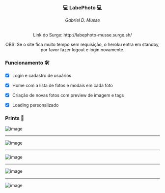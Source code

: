 ### <p align="center">💻 LabePhoto 💻</p>

<div align="center" margin-bottom="10px">
  <i>Gabriel D. Musse</i>
</div> 
&nbsp
<p align="center">Link do Surge: http://labephoto-musse.surge.sh/</p>
<p align="center">OBS: Se o site fica muito tempo sem requisição, o heroku entra em standby, por favor fazer logout e login novamente.</p>


### Funcionamento 🛠

- [x] Login e cadastro de usuários
- [x] Home com a lista de fotos e modais em cada foto
- [x] Criação de novas fotos com preview de imagem e tags
- [x] Loading personalizado


### Prints 🎨
![image](https://user-images.githubusercontent.com/60359003/125125063-76263680-e0cf-11eb-85ca-108a5e21b610.png)


***

![image](https://user-images.githubusercontent.com/60359003/125125080-7cb4ae00-e0cf-11eb-8426-7be3880c2a41.png)

***

![image](https://user-images.githubusercontent.com/60359003/125125117-8b02ca00-e0cf-11eb-808f-4394513f0ff7.png)

***

![image](https://user-images.githubusercontent.com/60359003/125125140-90f8ab00-e0cf-11eb-8ecb-6198b0eaca1a.png)

***

![image](https://user-images.githubusercontent.com/60359003/125125166-9950e600-e0cf-11eb-80a3-abcb1c1d8f8c.png)
